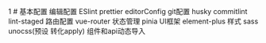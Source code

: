 1 # 基本配置
编辑配置 ESlint prettier editorConfig
git配置 husky commitlint lint-staged
路由配置 vue-router
状态管理 pinia
UI框架 element-plus
样式 sass unocss(预设 转化apply)
组件和api动态导入
